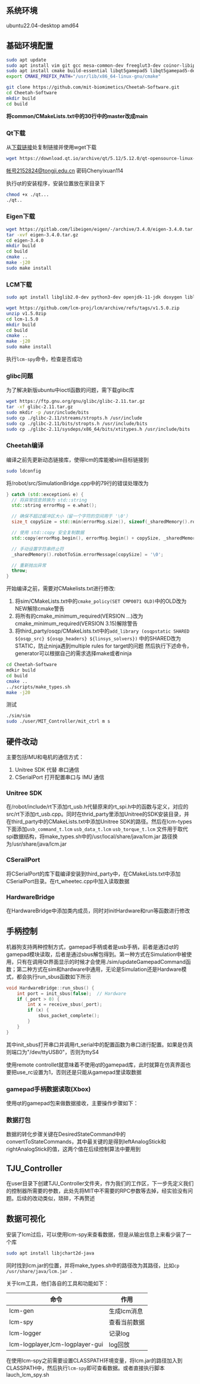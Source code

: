 ## 系统环境

ubuntu22.04-desktop amd64

## 基础环境配置

```bash
sudo apt update
sudo apt install vim git gcc mesa-common-dev freeglut3-dev coinor-libipopt-dev libblas-dev liblapack-dev gfortran liblapack-dev coinor-libipopt-dev libglib2.0-dev 
sudo apt install cmake build-essential libqt5gamepad5 libqt5gamepad5-dev qtbase5-dev
export CMAKE_PREFIX_PATH="/usr/lib/x86_64-linux-gnu/cmake"

git clone https://github.com/mit-biomimetics/Cheetah-Software.git
cd Cheetah-Software
mkdir build
cd build
```

**将common/CMakeLists.txt中的30行中的master改成main**

### Qt下载

从[下载链接](https://download.qt.io/archive/qt/5.12/5.12.0/)处复制链接并使用wget下载

```bash
wget https://download.qt.io/archive/qt/5.12/5.12.0/qt-opensource-linux-x64-5.12.0.run
```

帐号2152824@tongji.edu.cn 密码Chenyixuan114

执行qt的安装程序，安装位置放在家目录下

```bash
chmod +x ./qt...
./qt..
```

### Eigen下载

```bash
wget https://gitlab.com/libeigen/eigen/-/archive/3.4.0/eigen-3.4.0.tar.gz
tar -xvf eigen-3.4.0.tar.gz
cd eigen-3.4.0
mkdir build
cd build
cmake ..
make -j20
sudo make install
```

### LCM下载

```bash
sudo apt install libglib2.0-dev python3-dev openjdk-11-jdk doxygen liblua5.2-dev

wget https://github.com/lcm-proj/lcm/archive/refs/tags/v1.5.0.zip
unzip v1.5.0zip
cd lcm-1.5.0
mkdir build
cd build
cmake ..
make -j20
sudo make install
```

执行`lcm-spy`命令，检查是否成功

### glibc问题

为了解决新版ubuntu中ioctl函数的问题，需下载glibc库

```bash
wget https://ftp.gnu.org/gnu/glibc/glibc-2.11.tar.gz
tar -xf glibc-2.11.tar.gz
sudo mkdir -p /usr/include/bits
sudo cp ./glibc-2.11/streams/stropts.h /usr/include
sudo cp ./glibc-2.11/bits/stropts.h /usr/include/bits
sudo cp ./glibc-2.11/sysdeps/x86_64/bits/xtitypes.h /usr/include/bits
```

### Cheetah编译

编译之前先更新动态链接库，使得lcm的库能被sim目标链接到

```bash
sudo ldconfig
```

将/robot/src/SimulationBridge.cpp中的79行的错误处理改为

```cpp
} catch (std::exception& e) {
  // 将异常信息转换为 std::string
  std::string errorMsg = e.what();

  // 确保不超过缓冲区大小（留一个字符的空间用于 '\0'）
  size_t copySize = std::min(errorMsg.size(), sizeof(_sharedMemory().robotToSim.errorMessage) - 1);

  // 使用 std::copy 安全复制数据
  std::copy(errorMsg.begin(), errorMsg.begin() + copySize, _sharedMemory().robotToSim.errorMessage);

  // 手动设置字符串终止符
  _sharedMemory().robotToSim.errorMessage[copySize] = '\0';

  // 重新抛出异常
  throw;
}
```

开始编译之前，需要对CMakelists.txt进行修改:

1. 将sim/CMakeLists.txt中的`cmake_policy(SET CMP0071 OLD)`中的OLD改为NEW解除cmake警告
2. 将所有的cmake_minimum_required(VERSION ...)改为cmake_minimum_required(VERSION 3.15)解除警告
3. 将third_party/osqp/CMakeLists.txt中的`add_library (osqpstatic SHARED ${osqp_src} ${osqp_headers} ${linsys_solvers})`
   中的SHARED改为STATIC，防止ninja遇到multiple rules for target的问题
   然后执行下述命令，generator可以根据自己的需求选择make或者ninja

```bash
cd Cheetah-Software
mdkir build
cd build
cmake ..
../scripts/make_types.sh
make -j20
```

测试

```bash
./sim/sim
sudo ./user/MIT_Controller/mit_ctrl m s 
```

## 硬件改动

主要包括IMU和电机的通信方式：

1. Unitree SDK 代替 串口通信
2. CSerialPort 打开配置串口与 IMU 通信

### Unitree SDK

在/robot/include/rt下添加rt_usb.h代替原来的rt_spi.h中的函数与定义，对应的src/rt下添加rt_usb.cpp。同时在thrid_party里添加Unitree的SDK安装目录，并在third_party中的CMakeLists.txt中添加Unitree
SDK的路径。然后在lcm-types下面添加`usb_command_t.lcm` `usb_data_t.lcm` `usb_torque_t.lcm`
文件用于取代spi数据结构，将make_types.sh中的/usr/local/share/java/lcm.jar 路径换为/usr/share/java/lcm.jar

### CSerailPort

将CSerialPort的库下载编译安装到third_party中，在CMakeLists.txt中添加CSerialPort目录。在rt_wheetec.cpp中加入读取数据

### HardwareBridge

在HardwareBridge中添加类内成员，同时对initHardware和run等函数进行修改

## 手柄控制

机器狗支持两种控制方式，gamepad手柄或者是usb手柄，前者是通过qt的gamepad模块读取，后者是通过sbus解包得到。第一种方式在Simulation中被使用，只有在调用Qt界面显示的时候才会使用./sim/updateGamepadCommand函数；第二种方式在sim和hardware中通用，无论是Simulation还是Hardware模式，都会执行run_sbus函数如下所示

```cpp
void HardwareBridge::run_sbus() {
    int port = init_sbus(false);  // Hardware
    if (_port > 0) {
        int x = receive_sbus(_port);
        if (x) {
            sbus_packet_complete();
        }
    }
}
```

其中init_sbus打开串口并调用rt_serial中的配置函数为串口进行配置。如果是仿真则端口为"/dev/ttyUSB0"，否则为ttyS4

使用remote controllet就意味着不使用qt的gamepad库，此时就算在仿真界面也要把use_rc设置为1，否则还是只能从gamepad里读取数据

### gamepad手柄数据读取(Xbox)

使用qt的gamepad包来做数据接收，主要操作步骤如下：

### 数据打包

数据的转化步骤关键在DesiredStateCommand中的convertToStateCommands，其中最关键的是得到leftAnalogStick和rightAnalogStick的值，这两个值在后续控制算法中要用到

## TJU_Controller

在user目录下创建TJU_Controller文件夹，作为我们的工作区，下一步先定义我们的控制器所需要的参数，此处先将MIT中不需要的RPC参数等去掉，经实验没有问题。后续的改动类似，琐碎，不再赘述

## 数据可视化

安装了lcm过后，可以使用lcm-spy来查看数据，但是从输出信息上来看少装了一个库

```bash
sudo apt install libjchart2d-java
```

同时找到lcm.jar的位置，并将make_types.sh中的路径改为其路径，比如`cp /usr/share/java/lcm.jar .`

关于lcm工具，他们各自的工具和功能如下：

| 命令 | 作用 |
| --- | --- |
| lcm-gen|生成lcm消息|
|lcm-spy|查看当前数据|
|lcm-logger|记录log|
|lcm-logplayer,lcm-logplayer-gui|log回放|

在使用lcm-spy之前需要设置CLASSPATH环境变量，将lcm.jar的路径加入到CLASSPATH中，然后执行`lcm-spy`即可查看数据。或者直接执行脚本lauch_lcm_spy.sh